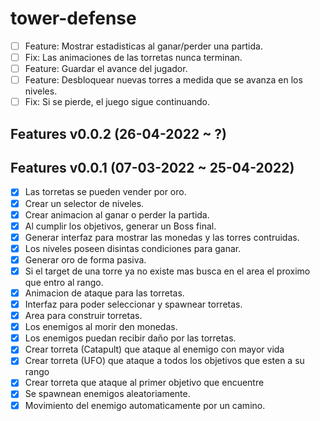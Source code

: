 # tower-defense


- [ ] Feature: Mostrar estadisticas al ganar/perder una partida.
- [ ] Fix: Las animaciones de las torretas nunca terminan.
- [ ] Feature: Guardar el avance del jugador.
- [ ] Feature: Desbloquear nuevas torres a medida que se avanza en los niveles.
- [ ] Fix: Si se pierde, el juego sigue continuando.

## Features v0.0.2 (26-04-2022 ~ ?)

## Features v0.0.1 (07-03-2022 ~ 25-04-2022)

- [x] Las torretas se pueden vender por oro.
- [x] Crear un selector de niveles.
- [x] Crear animacion al ganar o perder la partida.
- [x] Al cumplir los objetivos, generar un Boss final.
- [x] Generar interfaz para mostrar las monedas y las torres contruidas.
- [x] Los niveles poseen disintas condiciones para ganar.
- [x] Generar oro de forma pasiva.
- [x] Si el target de una torre ya no existe mas busca en el area el proximo que entro al rango.
- [x] Animacion de ataque para las torretas.
- [x] Interfaz para poder seleccionar y spawnear torretas.
- [x] Area para construir torretas.
- [x] Los enemigos al morir den monedas.
- [x] Los enemigos puedan recibir daño por las torretas.
- [x] Crear torreta (Catapult) que ataque al enemigo con mayor vida
- [x] Crear torreta (UFO) que ataque a todos los objetivos que esten a su rango
- [x] Crear torreta que ataque al primer objetivo que encuentre 
- [x] Se spawnean enemigos aleatoriamente.
- [x] Movimiento del enemigo automaticamente por un camino.
